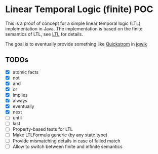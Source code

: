 # Linear Temporal Logic (finite) POC

This is a proof of concept for a simple linear temporal logic (LTL) implementation in Java. 
The implementation is based on the finite semantics of LTL, 
see [LTL](./src/main/java/ltlf/LTL.java) for details.

The goal is to eventually provide something like [Quickstrom](https://quickstrom.io/) in [jqwik](https://jqwik.net/)

## TODOs

- [x] atomic facts
- [x] not
- [x] and
- [x] or
- [x] implies
- [x] always
- [x] eventually
- [x] next
- [ ] until
- [ ] last
- [ ] Property-based tests for LTL
- [ ] Make LTLFormula generic (by any state type)
- [ ] Provide mismatching details in case of failed match
- [ ] Allow to switch between finite and infinite semantics